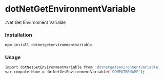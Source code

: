 # dotNetGetEnvironmentVariable
.Net Get Environment Variable

### Installation
```sh
npm install dotnetgetenvironmentvariable
```

### Usage
```sh
import dotNetGetEnvironmentVariable from 'dotnetgetenvironmentvariable';
var computerName = dotNetGetEnvironmentVariable('COMPUTERNAME');
```
